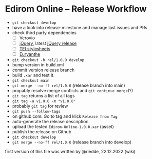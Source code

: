 # Edirom Online – Release Workflow

- `git checkout develop`
- have a look into release-milestone and manage last issues and PRs
- check third party dependencies
  - [ ] Verovio
  - [ ] [jQuery](https://github.com/Edirom/Edirom-Online-Frontend/blob/6c55fbaaa7063f823c8a2c2c6ed5c5359d6f69e2/index.html#L40), latest [jQuery release](https://releases.jquery.com) 
  - [ ] [TEI stylesheets](https://github.com/Edirom/Edirom-Online-Backend/blob/c27ad19c93828e348250e37b7531c202ac10e460/build.xml#L22)
  - [ ] [Euryanthe](https://github.com/Edirom/Edirom-Online-Frontend/blob/a79c49c85e2173f84cc5426a035a42450142fa89/build.xml#L26)
- `git checkout -b rel/1.0.0 develop`
- bump version in build.xml
- commit version release branch
- build `.xar` and test it.
- `git checkout main`
- `git merge --no-ff rel/1.0.0` (release branch into main)
- propably resolve merge conflicts and `git continue merge`(?)
- `git tag` returns a list of all tags
- `git tag -a v1.0.0 -m "v1.0.0"`
- probably `git tag` for review
- `git push --follow-tags`
- on github.com: Go to tag and klick `Release from Tag`
- auto-generate the release description
- upload the tested `Edirom-Online-1.0.0.xar` (asset)
- publish the release on Github
- `git checkout develop`
- `git merge --no-ff rel/1.0.0` (release branch into develop)

first version of this file was written by @riedde, 22.12.2022 (wiki)
